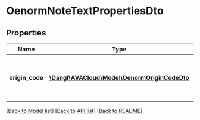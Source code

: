 # OenormNoteTextPropertiesDto

## Properties
Name | Type | Description | Notes
------------ | ------------- | ------------- | -------------
**origin_code** | [**\Dangl\AVACloud\Model\OenormOriginCodeDto**](OenormOriginCodeDto.md) | This indicates where the content of this element originates, if set. It corresponds to &#39;herkunftskennzeichen&#39; in ÖNorm | 

[[Back to Model list]](../README.md#documentation-for-models) [[Back to API list]](../README.md#documentation-for-api-endpoints) [[Back to README]](../README.md)


